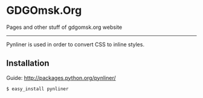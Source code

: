 GDGOmsk.Org
===========

Pages and other stuff of gdgomsk.org website

-----

Pynliner is used in order to convert CSS to inline styles.

Installation
------------
Guide: http://packages.python.org/pynliner/

    $ easy_install pynliner